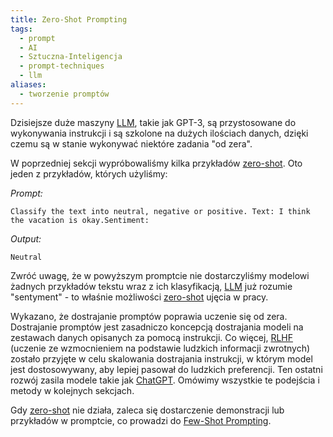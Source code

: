 ```yaml
---
title: Zero-Shot Prompting
tags:
  - prompt
  - AI
  - Sztuczna-Inteligencja
  - prompt-techniques
  - llm
aliases:
  - tworzenie promptów
---
```

Dzisiejsze duże maszyny [LLM](LLM), takie jak GPT-3, są przystosowane do wykonywania instrukcji i są szkolone na dużych ilościach danych, dzięki czemu są w stanie wykonywać niektóre zadania "od zera".

W poprzedniej sekcji wypróbowaliśmy kilka przykładów [zero-shot](Zero-Shot%20Prompting). Oto jeden z przykładów, których użyliśmy:

_Prompt:_

```
Classify the text into neutral, negative or positive. Text: I think the vacation is okay.Sentiment:
```

_Output:_

```
Neutral
```

Zwróć uwagę, że w powyższym promptcie nie dostarczyliśmy modelowi żadnych przykładów tekstu wraz z ich klasyfikacją, [LLM](LLM) już rozumie "sentyment" - to właśnie możliwości [zero-shot](Zero-Shot%20Prompting) ujęcia w pracy.

Wykazano, że dostrajanie promptów poprawia uczenie się od zera. Dostrajanie promptów jest zasadniczo koncepcją dostrajania modeli na zestawach danych opisanych za pomocą instrukcji. Co więcej, [RLHF](RLHF) (uczenie ze wzmocnieniem na podstawie ludzkich informacji zwrotnych) zostało przyjęte w celu skalowania dostrajania instrukcji, w którym model jest dostosowywany, aby lepiej pasował do ludzkich preferencji. Ten ostatni rozwój zasila modele takie jak [ChatGPT](ChatGPT). Omówimy wszystkie te podejścia i metody w kolejnych sekcjach.

Gdy [zero-shot](Zero-Shot%20Prompting) nie działa, zaleca się dostarczenie demonstracji lub przykładów w promptcie, co prowadzi do [Few-Shot Prompting](few-shot%20prompting). 
